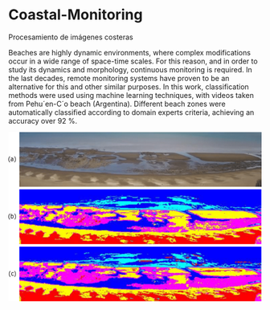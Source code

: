 # Coastal-Monitoring
Procesamiento de imágenes costeras 

Beaches are highly dynamic environments, where complex modifications occur in a wide range of space-time scales. For this reason, and in order to study its dynamics and morphology, continuous monitoring is required. In the last decades, remote monitoring systems have proven to be an alternative for this and other similar purposes. In this work, classification methods were used using machine learning techniques, with videos taken from Pehu´en-C´o beach (Argentina). Different beach zones were automatically classified according to domain experts criteria, achieving an accuracy over 92 %.

![Repo List](Result1.png)

